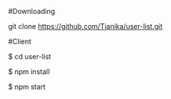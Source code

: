 #Downloading

git clone https://github.com/Tianika/user-list.git

#Client

$ cd user-list

$ npm install

$ npm start
